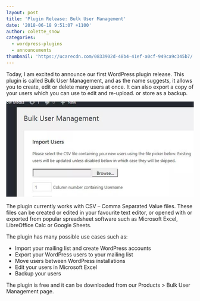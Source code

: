 ```yaml
---
layout: post
title: 'Plugin Release: Bulk User Management'
date: '2018-06-18 9:51:07 +1100'
author: colette_snow
categories:
  - wordpress-plugins
  - announcements
thumbnail: 'https://ucarecdn.com/0833902d-48b4-41ef-a0cf-949ca9c345b7/'
---
```

Today, I am excited to announce our first WordPress plugin release. This plugin is called Bulk User Management, and as the name suggests, it allows you to create, edit or delete many users at once. It can also export a copy of your users which you can use to edit and re-upload. or store as a backup.

![Screenshot](/assets/images/posts/release-bulk-user-management/image-preview.jpg)

The plugin currently works with CSV – Comma Separated Value files. These files can be created or edited in your favourite text editor, or opened with or exported from popular spreadsheet software such as Microsoft Excel, LibreOffice Calc or Google Sheets.

The plugin has many possible use cases such as:

* Import your mailing list and create WordPress accounts
* Export your WordPress users to your mailing list
* Move users between WordPress installations
* Edit your users in Microsoft Excel
* Backup your users

The plugin is free and it can be downloaded from our Products > Bulk User Management page.
